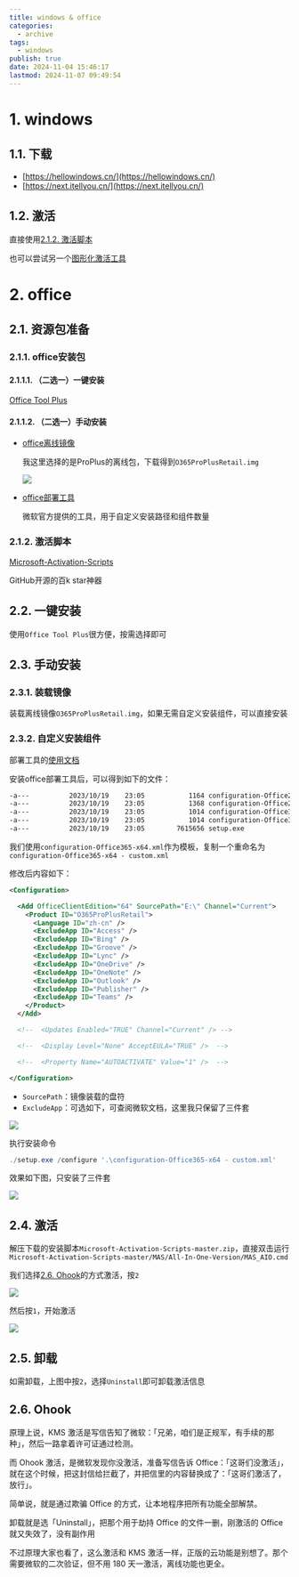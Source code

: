 ```yaml
---
title: windows & office
categories:
  - archive
tags:
  - windows
publish: true
date: 2024-11-04 15:46:17
lastmod: 2024-11-07 09:49:54
---
```

# 1. windows

## 1.1. 下载

+ [https://hellowindows.cn/](https://hellowindows.cn/)
+ [https://next.itellyou.cn/](https://next.itellyou.cn/)

## 1.2. 激活

直接使用[2.1.2. 激活脚本](#2.1.2.%20激活脚本)

也可以尝试另一个[图形化激活工具](https://cmwtat.cloudmoe.com/cn.html)



# 2. office

## 2.1. 资源包准备

### 2.1.1. office安装包

#### 2.1.1.1. （二选一）一键安装
[Office Tool Plus](https://otp.landian.vip/)

#### 2.1.1.2. （二选一）手动安装

+ [office离线镜像](https://massgrave.dev/office_c2r_links.html)

  我这里选择的是ProPlus的离线包，下载得到`O365ProPlusRetail.img`

  ![](/images/image-20250304161140604.png)

+ [office部署工具](https://www.microsoft.com/en-us/download/details.aspx?id=49117)

  微软官方提供的工具，用于自定义安装路径和组件数量

  

### 2.1.2. 激活脚本 

[Microsoft-Activation-Scripts](https://github.com/massgravel/Microsoft-Activation-Scripts)

GitHub开源的百k star神器


## 2.2. 一键安装

使用`Office Tool Plus`很方便，按需选择即可



## 2.3. 手动安装
### 2.3.1. 装载镜像

装载离线镜像`O365ProPlusRetail.img`，如果无需自定义安装组件，可以直接安装

### 2.3.2. 自定义安装组件

部署工具的[使用文档](https://learn.microsoft.com/zh-cn/deployoffice/office-deployment-tool-configuration-options#product-element)

安装office部署工具后，可以得到如下的文件：

```bash
-a---          2023/10/19    23:05           1164 configuration-Office2019Enterprise.xml
-a---          2023/10/19    23:05           1368 configuration-Office2021Enterprise.xml
-a---          2023/10/19    23:05           1014 configuration-Office365-x64.xml
-a---          2023/10/19    23:05           1014 configuration-Office365-x86.xml
-a---          2023/10/19    23:05        7615656 setup.exe
```

我们使用`configuration-Office365-x64.xml`作为模板，复制一个重命名为`configuration-Office365-x64 - custom.xml`

修改后内容如下：

```xml
<Configuration>

  <Add OfficeClientEdition="64" SourcePath="E:\" Channel="Current">
    <Product ID="O365ProPlusRetail">
      <Language ID="zh-cn" />
      <ExcludeApp ID="Access" />
      <ExcludeApp ID="Bing" />
      <ExcludeApp ID="Groove" />
      <ExcludeApp ID="Lync" />
      <ExcludeApp ID="OneDrive" />
      <ExcludeApp ID="OneNote" />
      <ExcludeApp ID="Outlook" />
      <ExcludeApp ID="Publisher" />
      <ExcludeApp ID="Teams" />
    </Product>
  </Add>

  <!--  <Updates Enabled="TRUE" Channel="Current" /> -->

  <!--  <Display Level="None" AcceptEULA="TRUE" />  -->

  <!--  <Property Name="AUTOACTIVATE" Value="1" />  -->

</Configuration>
```

- `SourcePath`：镜像装载的盘符
- `ExcludeApp`：可选如下，可查阅微软文档，这里我只保留了三件套

![](/images/image-20250304161140624.png)

执行安装命令

```powershell
./setup.exe /configure '.\configuration-Office365-x64 - custom.xml'
```

效果如下图，只安装了三件套

![](/images/image-20250304161140638.png)



## 2.4. 激活

解压下载的安装脚本`Microsoft-Activation-Scripts-master.zip`，直接双击运行`Microsoft-Activation-Scripts-master/MAS/All-In-One-Version/MAS_AIO.cmd`

我们选择[2.6. Ohook](04%20Archive/windows%20&%20office.md#2.6.%20Ohook)的方式激活，按`2`

![](/images/image-20250304161140655.png)

然后按`1`，开始激活

![](/images/image-20250304161140669.png)

## 2.5. 卸载

如需卸载，上图中按`2`，选择`Uninstall`即可卸载激活信息

## 2.6. Ohook

原理上说，KMS 激活是写信告知了微软：「兄弟，咱们是正规军，有手续的那种」，然后一路拿着许可证通过检测。

而 Ohook 激活，是微软发现你没激活，准备写信告诉 Office：「这哥们没激活」，就在这个时候，把这封信给拦截了，并把信里的内容替换成了：「这哥们激活了，放行」。

简单说，就是通过欺骗 Office 的方式，让本地程序把所有功能全部解禁。

卸载就是选「Uninstall」，把那个用于劫持 Office 的文件一删，刚激活的 Office 就又失效了，没有副作用

不过原理大家也看了，这么激活和 KMS 激活一样，正版的云功能是别想了。那个需要微软的二次验证，但不用 180 天一激活，离线功能也更全。